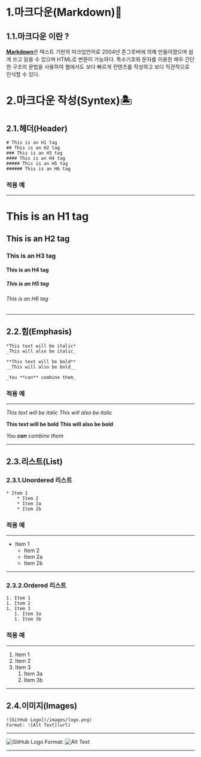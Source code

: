 # 1.마크다운(Markdown)🏁

## 1.1.마크다운 이란 ? 

[**Markdown**](http://whatismarkdown.com/)은 텍스트 기반의 마크업언어로 2004년 존그루버에 의해 만들어졌으며 쉽게 쓰고 읽을 수 있으며 HTML로 변환이 가능하다. 특수기호와 문자를 이용한 매우 간단한 구조의 문법을 사용하여 웹에서도 보다 빠르게 컨텐츠를 작성하고 보다 직관적으로 인식할 수 있다.

# 2.마크다운 작성(Syntex)🏝

## 2.1.헤더(Header)
    # This is an H1 tag
    ## This is an H2 tag
    ### This is an H3 tag
    #### This is an H4 tag 
    ##### This is an H5 tag
    ###### This is an H6 tag
### 적용 예
****    
# This is an H1 tag
## This is an H2 tag
### This is an H3 tag
#### This is an H4 tag 
##### This is an H5 tag
###### This is an H6 tag
****
## 2.2.힘(Emphasis)
    *This text will be italic*
    _This will also be italic_

    **This text will be bold**
    __This will also be bold__

    _You **can** combine them_
### 적용 예
****
*This text will be italic*
_This will also be italic_

**This text will be bold**
__This will also be bold__

_You **can** combine them_
****
## 2.3.리스트(List)
### 2.3.1.Unordered 리스트
    * Item 1
        * Item 2
        * Item 2a
        * Item 2b
 ### 적용 예
 ****
 * Item 1
    * Item 2
    * Item 2a
    * Item 2b
 ****
 ### 2.3.2.Ordered 리스트
    1. Item 1
    1. Item 2
    1. Item 3
       1. Item 3a
       1. Item 3b
 ### 적용 예
 ****
 1. Item 1
 1. Item 2
 1. Item 3
    1. Item 3a
    1. Item 3b
 ****
## 2.4.이미지(Images)
    ![GitHub Logo](/images/logo.png)
    Format: ![Alt Text](url)
****
![GitHub Logo](/images/logo.png)
Format: ![Alt Text](url)
****
